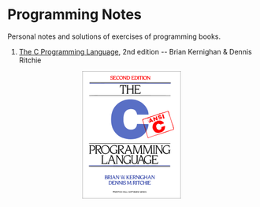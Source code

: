 # Programming Notes
Personal notes and solutions of exercises of programming books.

1. [The C Programming Language](./the-c-programming-language), 2nd edition --
   Brian Kernighan & Dennis Ritchie

  <p align="center">
    <img
    src="https://raw.githubusercontent.com/tca19/programming-notes/master/the-c-programming-language/K%26R.png">
  </p>
